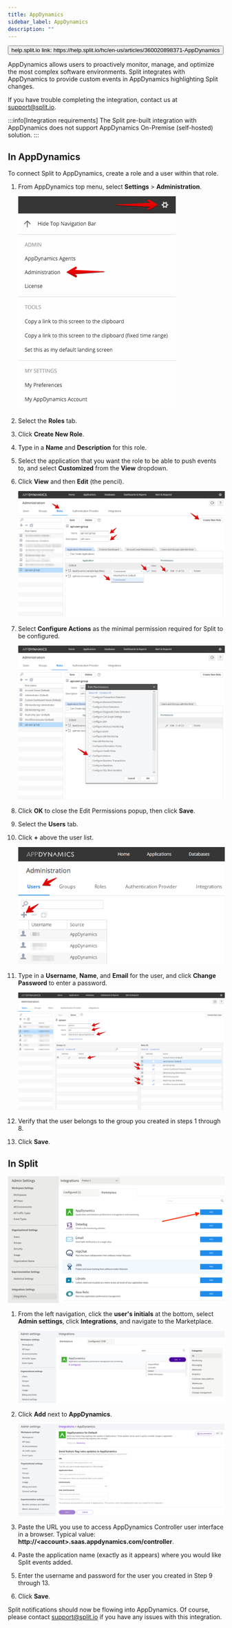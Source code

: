 ```yaml
---
title: AppDynamics
sidebar_label: AppDynamics
description: ""
---
```


<p>
  <button style={{borderRadius:'8px', border:'1px', fontFamily:'Courier New', fontWeight:'800', textAlign:'left'}}> help.split.io link: https://help.split.io/hc/en-us/articles/360020898371-AppDynamics </button>
</p>

AppDynamics allows users to proactively monitor, manage, and optimize the most complex software environments. Split integrates with AppDynamics to provide custom events in AppDynamics highlighting Split changes.

If you have trouble completing the integration, contact us at [support@split.io](mailto:support@split.io).

:::info[Integration requirements]
The Split pre-built integration with AppDynamics does not support AppDynamics On-Premise (self-hosted) solution.
:::

## In AppDynamics
 
To connect Split to AppDynamics, create a role and a user within that role.

1. From AppDynamics top menu, select **Settings** > **Administration**.

   ![](./static/appdynamics-step1.png)

2. Select the **Roles** tab.
3. Click **Create New Role**.
4. Type in a **Name** and **Description** for this role.
5. Select the application that you want the role to be able to push events to, and select **Customized** from the **View** dropdown. 
6. Click **View** and then **Edit** (the pencil).

   ![](./static/appdynamics-step2.png)

7. Select **Configure Actions** as the minimal permission required for Split to be configured.

   ![](./static/appdynamics-step3.png)

8. Click **OK** to close the Edit Permissions popup, then click **Save**.
9. Select the **Users** tab.
10. Click **+** above the user list. 

    ![](./static/appdynamics-step4.png)

11. Type in a **Username**, **Name**, and **Email** for the user, and click **Change Password** to enter a password. 

    ![](./static/appdynamics-step5.png)

12. Verify that the user belongs to the group you created in steps 1 through 8.
13. Click **Save**. 

## In Split

![](./static/appdynamics-splitadmin-step1.png)

1. From the left navigation, click the **user's initials** at the bottom, select **Admin settings**, click **Integrations**, and navigate to the Marketplace.

   ![](./static/appdynamics-splitadmin-step2.png)

2. Click **Add** next to **AppDynamics**.
   
   ![](./static/appdynamics-splitadmin-step3.png)

3. Paste the URL you use to access AppDynamics Controller user interface in a browser.
      Typical value: **http://\<account\>.saas.appdynamics.com/controller**.
4. Paste the application name (exactly as it appears) where you would like Split events added.
5.  Enter the username and password for the user you created in Step 9 through 13.
6. Click **Save**.

Split notifications should now be flowing into AppDynamics.  Of course, please contact [support@split.io](mailto:support@split.io) if you have any issues with this integration.
